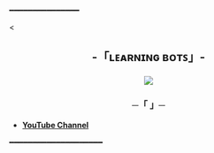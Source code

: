 ━━━━━━━━━━━━━━━

<<h2 align="center">
    -「ʟᴇᴀʀɴɪɴɢ ʙᴏᴛꜱ」-
</h2>
<p align="center">
  <img src="https://te.legra.ph/file/7ba8cc6f34e2c3ce6d9fd.jpg">
</p>
</h2>

<h3 align="center">
    ─「  」─
</h3>

- <b>[YouTube Channel](https://youtube.com/@Learning_Bots) </b>

━━━━━━━━━━━━━━━━━━━━
